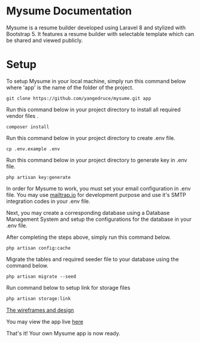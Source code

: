 # Mysume Documentation

Mysume is a resume builder developed using Laravel 8 and stylized with Bootstrap 5. It features a resume builder with selectable template which can be shared and viewed publicly.

# Setup

To setup Mysume in your local machine, simply run this command below where 'app' is the name of the folder of the project.

```shell
git clone https://github.com/yangedruce/mysume.git app
```

Run this command below in your project directory to install all required vendor files .

```shell
composer install
```

Run this command below in your project directory to create .env file.

```shell
cp .env.example .env
```

Run this command below in your project directory to generate key in .env file.

```shell
php artisan key:generate
```

In order for Mysume to work, you must set your email configuration in .env file. You may use [mailtrap.io](http://mailtrap.io/) for development purpose and use it's SMTP integration codes in your .env file.

Next, you may create a corresponding database using a Database Management System and setup the configurations for the database in your .env file.

After completing the steps above, simply run this command below.

```shell
php artisan config:cache
```

Migrate the tables and required seeder file to your database using the command below.

```shell
php artisan migrate --seed
```

Run command below to setup link for storage files

```markdown
php artisan storage:link
```

[The wireframes and design](https://www.figma.com/file/zsQqGrYLO1sjGQWb6hBSoF/Resume-Builder-Mysume?node-id=0%3A1)

You may view the app live [here](https://www.mysume.com/)

That's it! Your own Mysume app is now ready.
